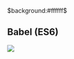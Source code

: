 $background:#ffffff$
## Babel (ES6)
<img src="https://cdn-images-1.medium.com/max/1600/1*8lKzkDJVWuVbqumysxMRYw.png" id="es6-venn">
